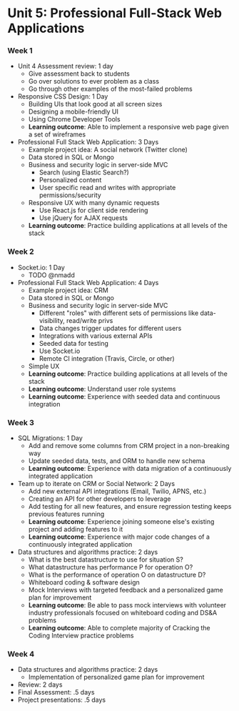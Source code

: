 # Unit 5: Professional Full-Stack Web Applications


### Week 1

- Unit 4 Assessment review: 1 day
  - Give assessment back to students
  - Go over solutions to ever problem as a class
  - Go through other examples of the most-failed problems
- Responsive CSS Design: 1 Day
  - Building UIs that look good at all screen sizes
  - Designing a mobile-friendly UI
  - Using Chrome Developer Tools
  - **Learning outcome**: Able to implement a responsive web page given a set of wireframes
- Professional Full Stack Web Application: 3 Days
  - Example project idea: A social network (Twitter clone)
  - Data stored in SQL or Mongo
  - Business and security logic in server-side MVC
    - Search (using Elastic Search?)
    - Personalized content
    - User specific read and writes with appropriate permissions/security
  - Responsive UX with many dynamic requests
    - Use React.js for client side rendering
    - Use jQuery for AJAX requests
  - **Learning outcome**: Practice building applications at all levels of the stack


### Week 2

- Socket.io: 1 Day
  - TODO @nmadd
- Professional Full Stack Web Application: 4 Days
  - Example project idea: CRM
  - Data stored in SQL or Mongo
  - Business and security logic in server-side MVC
    - Different "roles" with different sets of permissions like data-visibility, read/write privs
    - Data changes trigger updates for different users
    - Integrations with various external APIs
    - Seeded data for testing
    - Use Socket.io
    - Remote CI integration (Travis, Circle, or other)
  - Simple UX
  - **Learning outcome**: Practice building applications at all levels of the stack
  - **Learning outcome**: Understand user role systems
  - **Learning outcome**: Experience with seeded data and continuous integration


### Week 3

- SQL Migrations: 1 Day
  - Add and remove some columns from CRM project in a non-breaking way
  - Update seeded data, tests, and ORM to handle new schema
  - **Learning outcome**: Experience with data migration of a continuously integrated application
- Team up to iterate on CRM or Social Network: 2 Days
  - Add new external API integrations (Email, Twilio, APNS, etc.)
  - Creating an API for other developers to leverage
  - Add testing for all new features, and ensure regression testing keeps previous features running
  - **Learning outcome**: Experience joining someone else's existing project and adding features to it
  - **Learning outcome**: Experience with major code changes of a continuously integrated application
- Data structures and algorithms practice: 2 days
  - What is the best datastructure to use for situation S?
  - What datastructure has performance P for operation O?
  - What is the performance of operation O on datastructure D?
  - Whiteboard coding & software design
  - Mock Interviews with targeted feedback and a personalized game plan for improvement
  - **Learning outcome**: Be able to pass mock interviews with volunteer industry professionals focused on whiteboard coding and DS&A problems
  - **Learning outcome**: Able to complete majority of Cracking the Coding Interview practice problems



### Week 4

- Data structures and algorithms practice: 2 days
  - Implementation of personalized game plan for improvement
- Review: 2 days
- Final Assessment: .5 days
- Project presentations: .5 days
